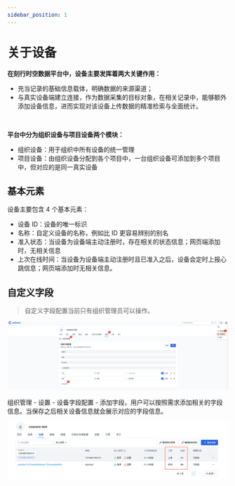 ```yaml
---
sidebar_position: 1
---
```


# 关于设备

**在刻行时空数据平台中，设备主要发挥着两大关键作用：**
- 充当记录的基础信息载体，明确数据的来源渠道；
- 与真实设备端建立连接，作为数据采集的目标对象，在相关记录中，能够额外添加设备信息，进而实现对该设备上传数据的精准检索与全面统计。
<br />

**平台中分为组织设备与项目设备两个模块：**
- 组织设备：用于组织中所有设备的统一管理
- 项目设备：由组织设备分配到各个项目中，一台组织设备可添加到多个项目中，但对应的是同一真实设备

## 基本元素

设备主要包含 4 个基本元素：

- 设备 ID：设备的唯一标识
- 名称：自定义设备的名称，例如比 ID 更容易辨别的别名
- 准入状态：当设备为设备端主动注册时，存在相关的状态信息；网页端添加时，无相关信息
- 上次在线时间：当设备为设备端主动注册时且已准入之后，设备会定时上报心跳信息；网页端添加时无相关信息。

## 自定义字段

> 自定义字段配置当前只有组织管理员可以操作。

![device custom fields](./img/device-custom-fields.png)

组织管理 - 设置 - 设备字段配置 - 添加字段，用户可以按照需求添加相关的字段信息。当保存之后相关设备信息就会展示对应的字段信息。

![device list](./img/device-list-1.png)
